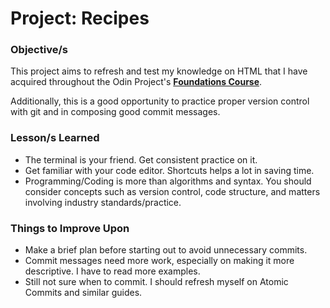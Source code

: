# Project: Recipes

### Objective/s
This project aims to refresh and test my knowledge on HTML that I have acquired throughout the Odin Project's **[Foundations Course](https://www.theodinproject.com/paths/foundations/courses/foundations)**.

Additionally, this is a good opportunity to practice proper version control with git and in composing good commit messages.
</br>

### Lesson/s Learned
- The terminal is your friend. Get consistent practice on it.
- Get familiar with your code editor. Shortcuts helps a lot in saving time.
- Programming/Coding is more than algorithms and syntax. You should consider concepts such as version control, code structure, and matters involving industry standards/practice.

### Things to Improve Upon
- Make a brief plan before starting out to avoid unnecessary commits.
- Commit messages need more work, especially on making it more descriptive. I have to read more examples.
- Still not sure when to commit. I should refresh myself on Atomic Commits and similar guides.